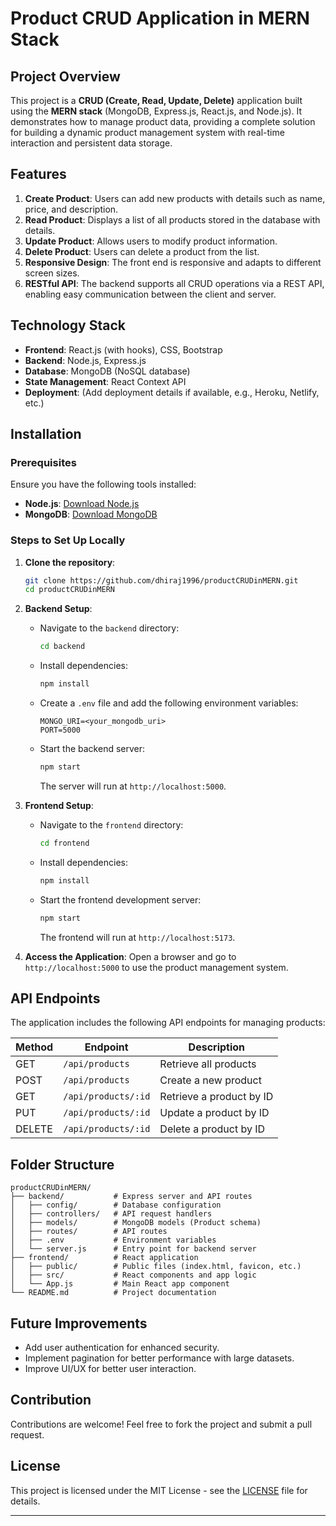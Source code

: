 # Product CRUD Application in MERN Stack

## Project Overview

This project is a **CRUD (Create, Read, Update, Delete)** application built using the **MERN stack** (MongoDB, Express.js, React.js, and Node.js). It demonstrates how to manage product data, providing a complete solution for building a dynamic product management system with real-time interaction and persistent data storage.

## Features

1. **Create Product**: Users can add new products with details such as name, price, and description.
2. **Read Product**: Displays a list of all products stored in the database with details.
3. **Update Product**: Allows users to modify product information.
4. **Delete Product**: Users can delete a product from the list.
5. **Responsive Design**: The front end is responsive and adapts to different screen sizes.
6. **RESTful API**: The backend supports all CRUD operations via a REST API, enabling easy communication between the client and server.

## Technology Stack

- **Frontend**: React.js (with hooks), CSS, Bootstrap
- **Backend**: Node.js, Express.js
- **Database**: MongoDB (NoSQL database)
- **State Management**: React Context API
- **Deployment**: (Add deployment details if available, e.g., Heroku, Netlify, etc.)

## Installation

### Prerequisites
Ensure you have the following tools installed:

- **Node.js**: [Download Node.js](https://nodejs.org/en/download/)
- **MongoDB**: [Download MongoDB](https://www.mongodb.com/try/download/community)

### Steps to Set Up Locally

1. **Clone the repository**:
   ```bash
   git clone https://github.com/dhiraj1996/productCRUDinMERN.git
   cd productCRUDinMERN
   ```

2. **Backend Setup**:
   - Navigate to the `backend` directory:
     ```bash
     cd backend
     ```
   - Install dependencies:
     ```bash
     npm install
     ```
   - Create a `.env` file and add the following environment variables:
     ```env
     MONGO_URI=<your_mongodb_uri>
     PORT=5000
     ```
   - Start the backend server:
     ```bash
     npm start
     ```
     The server will run at `http://localhost:5000`.

3. **Frontend Setup**:
   - Navigate to the `frontend` directory:
     ```bash
     cd frontend
     ```
   - Install dependencies:
     ```bash
     npm install
     ```
   - Start the frontend development server:
     ```bash
     npm start
     ```
     The frontend will run at `http://localhost:5173`.

4. **Access the Application**:
   Open a browser and go to `http://localhost:5000` to use the product management system.

## API Endpoints

The application includes the following API endpoints for managing products:

| Method | Endpoint        | Description                    |
|--------|-----------------|--------------------------------|
| GET    | `/api/products` | Retrieve all products          |
| POST   | `/api/products` | Create a new product           |
| GET    | `/api/products/:id` | Retrieve a product by ID     |
| PUT    | `/api/products/:id` | Update a product by ID       |
| DELETE | `/api/products/:id` | Delete a product by ID       |

## Folder Structure

```
productCRUDinMERN/
├── backend/           # Express server and API routes
│   ├── config/        # Database configuration
│   ├── controllers/   # API request handlers
│   ├── models/        # MongoDB models (Product schema)
│   ├── routes/        # API routes
│   ├── .env           # Environment variables
│   └── server.js      # Entry point for backend server
├── frontend/          # React application
│   ├── public/        # Public files (index.html, favicon, etc.)
│   ├── src/           # React components and app logic
│   └── App.js         # Main React app component
└── README.md          # Project documentation
```

## Future Improvements

- Add user authentication for enhanced security.
- Implement pagination for better performance with large datasets.
- Improve UI/UX for better user interaction.

## Contribution

Contributions are welcome! Feel free to fork the project and submit a pull request.

## License

This project is licensed under the MIT License - see the [LICENSE](LICENSE) file for details.

---
